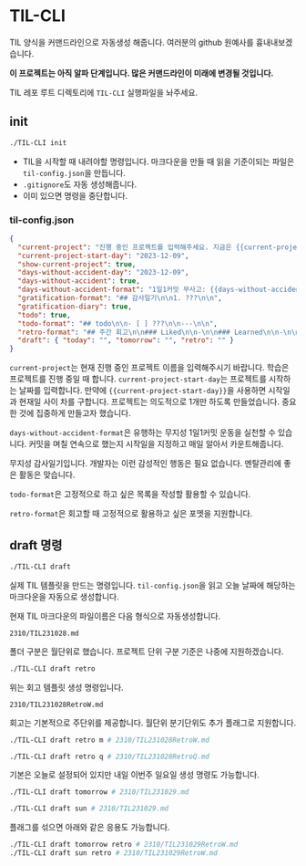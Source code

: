 # TIL-CLI

TIL 양식을 커맨드라인으로 자동생성 해줍니다. 여러분의 github 원예사를 흉내내보겠습니다.

**이 프로젝트는 아직 알파 단계입니다. 많은 커맨드라인이 미래에 변경될 것입니다.**

TIL 레포 루트 디렉토리에 `TIL-CLI` 실행파일을 놔주세요.

## init

```sh
./TIL-CLI init
```

- TIL을 시작할 때 내려야할 명령입니다. 마크다운을 만들 때 읽을 기준이되는 파일은 `til-config.json`을 만듭니다.
- `.gitignore`도 자동 생성해줍니다.
- 이미 있으면 명령을 중단합니다.

### til-config.json

```json
{
  "current-project": "진행 중인 프로젝트를 입력해주세요. 지금은 {{current-project-start-day}}일차입니다.\n\n",
  "current-project-start-day": "2023-12-09",
  "show-current-project": true,
  "days-without-accident-day": "2023-12-09",
  "days-without-accident": true,
  "days-without-accident-format": "1일1커밋 무사고: {{days-without-accident-day}}일차\n\n",
  "gratification-format": "## 감사일기\n\n1. ???\n\n",
  "gratification-diary": true,
  "todo": true,
  "todo-format": "## todo\n\n- [ ] ???\n\n---\n\n",
  "retro-format": "## 주간 회고\n\n### Liked\n\n-\n\n### Learned\n\n-\n\n### Lacked\n\n-\n\n### Longed(잘하기 위해 필요한 것)\n\n-\n\n### Action Item\n\n- [ ]",
  "draft": { "today": "", "tomorrow": "", "retro": "" }
}
```

`current-project`는 현재 진행 중인 프로젝트 이름을 입력해주시기 바랍니다. 학습은 프로젝트를 진행 중일 때 합니다. `current-project-start-day`는 프로젝트를 시작하는 날짜를 입력합니다. 만약에 `{{current-project-start-day}}`을 사용하면 시작일과 현재일 사이 차를 구합니다. 프로젝트는 의도적으로 1개만 하도록 만들었습니다. 중요한 것에 집중하게 만들고자 했습니다.

`days-without-accident-format`은 유행하는 무지성 1일1커밋 운동을 실천할 수 있습니다. 커밋을 며칠 연속으로 했는지 시작일을 지정하고 매일 알아서 카운트해줍니다.

무지성 감사일기입니다. 개발자는 이런 감성적인 행동은 필요 없습니다. 멘탈관리에 좋은 활동은 맞습니다.

`todo-format`은 고정적으로 하고 싶은 목록을 작성할 활용할 수 있습니다.

`retro-format`은 회고할 때 고정적으로 활용하고 싶은 포멧을 지원합니다.

## draft 명령

```sh
./TIL-CLI draft
```

실제 TIL 템플릿을 만드는 명령입니다. `til-config.json`을 읽고 오늘 날짜에 해당하는 마크다운을 자동으로 생성합니다.

현재 TIL 마크다운의 파일이름은 다음 형식으로 자동생성합니다.

```
2310/TIL231028.md
```

폴더 구분은 월단위로 했습니다. 프로젝트 단위 구분 기준은 나중에 지원하겠습니다.

```sh
./TIL-CLI draft retro
```

위는 회고 템플릿 생성 명령입니다.

```
2310/TIL231028RetroW.md
```

회고는 기본적으로 주단위를 제공합니다. 월단위 분기단위도 추가 플래그로 지원합니다.

```sh
./TIL-CLI draft retro m # 2310/TIL231028RetroW.md

./TIL-CLI draft retro q # 2310/TIL231028RetroQ.md
```

기본은 오늘로 설정되어 있지만 내일 이번주 일요일 생성 명령도 가능합니다.

```sh
./TIL-CLI draft tomorrow # 2310/TIL231029.md
```

```sh
./TIL-CLI draft sun # 2310/TIL231029.md
```

플래그를 섞으면 아래와 같은 응용도 가능합니다.

```sh
./TIL-CLI draft tomorrow retro # 2310/TIL231029RetroW.md
./TIL-CLI draft sun retro # 2310/TIL231029RetroW.md
```

<!--
매일 작성한 기준 템플릿을 생성합니다.

`template.md`를 생성합니다. 이 파일을 기준으로 TIL을 생성해줄 것입니다.

## today 명령

```sh
./TIL-CLI today
```

temp을 읽고 TIL을 만듭니다.

현재 TIL은 다음 양식으로 자동생성합니다.

```sh
2310/TIL231028.md
```

폴더 구분은 월단위로 했습니다. 프로젝트 단위 구분 기준은 나중에 지원하겠습니다.

~~ 이제 여기서 바로 커밋을 해주세요. ~~

## tomorrow 명령

```sh
./TIL-CLI tomorrow
```

temp을 읽고 TIL을 만듭니다.

현재 TIL은 temp 양식으로 자동생성합니다.

```
2310/
  TIL231027.md
  TIL231028.md
```

폴더 구분은 월단위로 했습니다. 프로젝트 단위 구분 기준은 나중에 지원하겠습니다. ~~참고로 나중이 언제 될지는 모릅니다. ~~

내일 뭘 배울지 아니면 뭘할지 계획도 해보세요. -->
